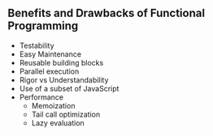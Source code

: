 ## Benefits and Drawbacks of Functional Programming

  - Testability
  - Easy Maintenance
  - Reusable building blocks
  - Parallel execution
  - Rigor vs Understandability
  - Use of a subset of JavaScript
  - Performance
    - Memoization
    - Tail call optimization
    - Lazy evaluation
